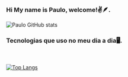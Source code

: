 ### Hi My name is Paulo, welcome!✌️🪶.

![`Paulo` GitHub stats](https://github-readme-stats.vercel.app/api?username=paulohenriiquesouza&show_icons=true&theme=dracula)

### Tecnologias que uso no meu dia a dia🖥️.

<div style="display: inline_block"><br/>


[![Top Langs](https://github-readme-stats.vercel.app/api/top-langs/?username=paulohenriiquesouza&layout=compact)](https://github.com/paulohenriiquesouza/github-readme-stats)
